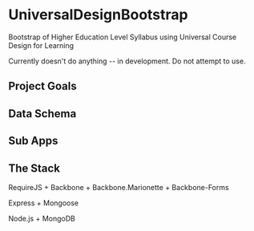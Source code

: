 UniversalDesignBootstrap
========================

Bootstrap of Higher Education Level Syllabus using Universal Course Design for Learning

Currently doesn't do anything -- in development. Do not attempt to use.

## Project Goals

## Data Schema

## Sub Apps

## The Stack
RequireJS + Backbone + Backbone.Marionette + Backbone-Forms

Express + Mongoose

Node.js + MongoDB